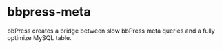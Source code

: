 bbpress-meta
============

bbPress creates a bridge between slow bbPress meta queries and a fully optimize MySQL table.
